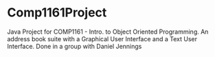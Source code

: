 # Comp1161Project
Java Project for COMP1161 - Intro. to Object Oriented Programming. An address book suite with a Graphical User Interface and a Text User Interface. Done in a group with Daniel Jennings 
